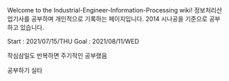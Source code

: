Welcome to the Industrial-Engineer-Information-Processing wiki!
정보처리산업기사를 공부하며 개인적으로 기록하는 페이지입니다.
2014 시나공을 기준으로 공부하고 있습니다.

Start : 2021/07/15/THU
Goal  : 2021/08/11/WED

작심삼일도 반복하면 주기적인 공부랬음

공부하기 실타
